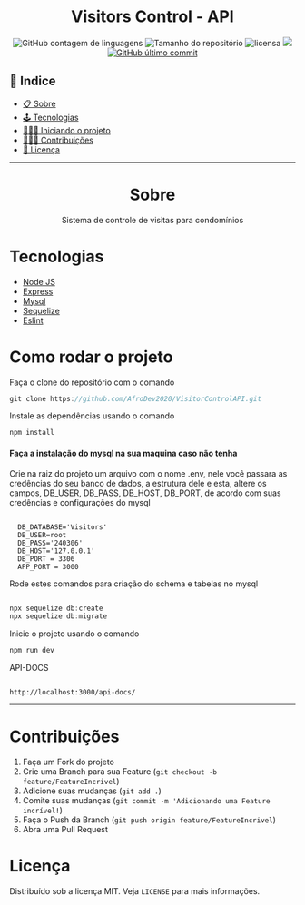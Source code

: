  <h1 align="center">Visitors Control - API</h1>
<div align="center">
 <img alt="GitHub contagem de linguagens" src="https://img.shields.io/github/languages/count/WelissonLuca/VisitorControls-API?color=%2304D361&style=plastic">

  <img alt="Tamanho do repositório" src="https://img.shields.io/github/languages/code-size/WelissonLuca/VisitorControls-API?style=plastic">

  <img alt="licensa" src="https://img.shields.io/github/license/WelissonLuca/VisitorControls-API?style=plastic">

  <img src="https://img.shields.io/github/forks/WelissonLuca/VisitorControls-API?style=plastic">

<a href="https://github.com/WelissonLuca/VisitorControls-API/tree/master/commits/master">
    <img alt="GitHub último commit" src="https://img.shields.io/github/last-commit/WelissonLuca/VisitorControls-API?style=plastic">
  </a>

</div>

## 📕 Indice

- [📋 Sobre](#Sobre)
- [🕹 Tecnologias](#Tecnologias)
- [🧑🏽‍💻 Iniciando o projeto](#Como_rodar_o_projeto)
- [👨🏽‍🔧 Contribuições](#Contribuições)
- [📝 Licença](#Licença)
<hr>

<!-- About -->

<div align="center">

Sobre
============

</div>

<p align="center">Sistema de controle de visitas para condomínios</p>

<!-- TECHNOLOGIES -->
Tecnologias
============

- [Node JS](https://nodejs.org/en/)
- [Express](https://expressjs.com/pt-br/)
- [Mysql](https://www.mysql.com/)
- [Sequelize](https://sequelize.org/)
- [Eslint](https://eslint.org/)

<!-- PROJECT START -->
Como rodar o projeto
============

<p align="left">

Faça o clone do repositório com o comando

```js
git clone https://github.com/AfroDev2020/VisitorControlAPI.git 
```

Instale as dependências usando o comando

```js
npm install
```

#### Faça a instalação do mysql na sua maquina caso não tenha

Crie na raiz do projeto um arquivo com o nome  .env, nele você passara as credências do seu banco de dados, a estrutura dele e esta, altere os campos, DB_USER, DB_PASS, DB_HOST, DB_PORT, de acordo com suas credências e configurações do mysql

```env

  DB_DATABASE='Visitors'
  DB_USER=root
  DB_PASS='240306'
  DB_HOST='127.0.0.1'
  DB_PORT = 3306
  APP_PORT = 3000

```

Rode estes comandos para criação do schema e tabelas no mysql

```js

npx sequelize db:create
npx sequelize db:migrate

```

Inicie o projeto usando o comando

```js
npm run dev
```

API-DOCS

```url

http://localhost:3000/api-docs/

```
</p>

<hr>

<!-- CONTRIBUTING -->

Contribuições
=====================

1. Faça um Fork do projeto
2. Crie uma Branch para sua Feature (`git checkout -b feature/FeatureIncrivel`)
3. Adicione suas mudanças (`git add .`)
4. Comite suas mudanças (`git commit -m 'Adicionando uma Feature incrível!`)
5. Faça o Push da Branch (`git push origin feature/FeatureIncrivel`)
6. Abra uma Pull Request

<!-- LICENSE -->

Licença
===============

Distribuído sob a licença MIT. Veja `LICENSE` para mais informações.


